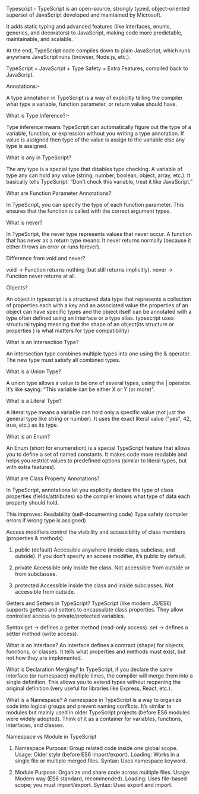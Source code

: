 Typescript:-
TypeScript is an open-source, strongly typed, object-oriented superset of JavaScript developed and maintained by Microsoft.

It adds static typing and advanced features (like interfaces, enums, generics, and decorators) to JavaScript, making code more predictable, maintainable, and scalable.

At the end, TypeScript code compiles down to plain JavaScript, which runs anywhere JavaScript runs (browser, Node.js, etc.).

TypeScript = JavaScript + Type Safety + Extra Features, compiled back to JavaScript.



Annotations:-

A type annotation in TypeScript is a way of explicitly telling the compiler what type a variable, function parameter, or return value should have.



What is Type Inference?:-

Type inference means TypeScript can automatically figure out the type of a variable, function, or expression without you writing a type annotation. If value is assigned then type of the value is assign to the variable else any type is assigned.



What is any in TypeScript?

The any type is a special type that disables type checking.
A variable of type any can hold any value (string, number, boolean, object, array, etc.).
It basically tells TypeScript: “Don’t check this variable, treat it like JavaScript.”



What are Function Parameter Annotations?

In TypeScript, you can specify the type of each function parameter.
This ensures that the function is called with the correct argument types.



What is never?

In TypeScript, the never type represents values that never occur.
A function that has never as a return type means:
It never returns normally (because it either throws an error or runs forever).


Difference from void and never?

void → Function returns nothing (but still returns implicitly).
never → Function never returns at all.



Objects?

An object in typescript is a structured data type that represents a collection of properties each with
a key and an associated value the properties of an object can have specific types and the object itself 
can be annotated with a type often defined using an interface or a type alias. typescript uses structural 
typing meaning that the shape of an object(its structure or properties ) is what matters for type compatibility)



What is an Intersection Type?

An intersection type combines multiple types into one using the & operator.
The new type must satisfy all combined types.



What is a Union Type?

A union type allows a value to be one of several types, using the | operator.
It’s like saying: “This variable can be either X or Y (or more)”.



What is a Literal Type?

A literal type means a variable can hold only a specific value (not just the general type like string or number).
It uses the exact literal value ("yes", 42, true, etc.) as its type.



What is an Enum?

An Enum (short for enumeration) is a special TypeScript feature that allows you to define a set of named constants.
It makes code more readable and helps you restrict values to predefined options (similar to literal types, but with extra features).



What are Class Property Annotations?

In TypeScript, annotations let you explicitly declare the type of class properties (fields/attributes) so the compiler knows what type of data each property should hold.

This improves:
Readability (self-documenting code)
Type safety (compiler errors if wrong type is assigned)




Access modifiers control the visibility and accessibility of class members (properties & methods).

1. public (default)
Accessible anywhere (inside class, subclass, and outside).
If you don’t specify an access modifier, it’s public by default.


2. private
Accessible only inside the class.
Not accessible from outside or from subclasses.

3. protected
Accessible inside the class and inside subclasses.
Not accessible from outside.



Getters and Setters in TypeScript?
TypeScript (like modern JS/ES6) supports getters and setters to encapsulate class properties.
They allow controlled access to private/protected variables.

Syntax
get → defines a getter method (read-only access).
set → defines a setter method (write access).


What is an Interface?
An interface defines a contract (shape) for objects, functions, or classes.
It tells what properties and methods must exist, but not how they are implemented.


What is Declaration Merging?
In TypeScript, if you declare the same interface (or namespace) multiple times, the compiler will merge them into a single definition.
This allows you to extend types without reopening the original definition (very useful for libraries like Express, React, etc.).


What is a Namespace?
A namespace in TypeScript is a way to organize code into logical groups and prevent naming conflicts.
It’s similar to modules but mainly used in older TypeScript projects (before ES6 modules were widely adopted).
Think of it as a container for variables, functions, interfaces, and classes.


Namespace vs Module in TypeScript

1. Namespace
Purpose: Group related code inside one global scope.
Usage: Older style (before ES6 import/export).
Loading: Works in a single file or multiple merged files.
Syntax: Uses namespace keyword.

2. Module
Purpose: Organize and share code across multiple files.
Usage: Modern way (ES6 standard, recommended).
Loading: Uses file-based scope; you must import/export.
Syntax: Uses export and import.


